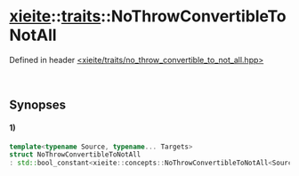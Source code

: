 # [xieite](../../xieite.md)\:\:[traits](../../traits.md)\:\:NoThrowConvertibleToNotAll
Defined in header [<xieite/traits/no_throw_convertible_to_not_all.hpp>](../../../include/xieite/traits/no_throw_convertible_to_not_all.hpp)

&nbsp;

## Synopses
#### 1)
```cpp
template<typename Source, typename... Targets>
struct NoThrowConvertibleToNotAll
: std::bool_constant<xieite::concepts::NoThrowConvertibleToNotAll<Source, Targets...>> {};
```

